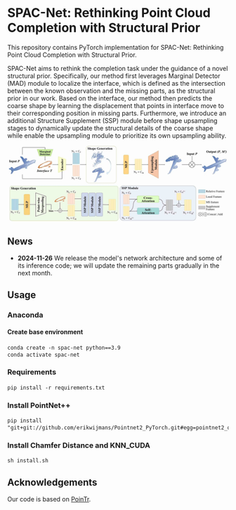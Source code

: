 # SPAC-Net: Rethinking Point Cloud Completion with Structural Prior


This repository contains PyTorch implementation for SPAC-Net: Rethinking Point Cloud Completion with Structural Prior.

SPAC-Net aims to rethink the completion task under the guidance of a novel structural prior. Specifically, our method first leverages Marginal Detector (MAD) module to localize the interface, which is defined as the intersection between the known observation and the missing parts, as the structural prior in our work. Based on the interface, our method then predicts the coarse shape by learning the displacement that points in interface move to their corresponding position in missing parts. Furthermore, we introduce an additional Structure Supplement (SSP) module before shape upsampling stages to dynamically update the structural details of the coarse shape while enable the upsampling module to prioritize its own upsampling ability.

![intro](figs/framework.png)

## News
- **2024-11-26** We release the model's network architecture and some of its inference code; we will update the remaining parts gradually in the next month.

## Usage

### Anaconda
#### Create base environment
```
conda create -n spac-net python==3.9
conda activate spac-net
```

### Requirements
```
pip install -r requirements.txt
```

### Install PointNet++
```
pip install "git+git://github.com/erikwijmans/Pointnet2_PyTorch.git#egg=pointnet2_ops&subdirectory=pointnet2_ops_lib"
```

### Install Chamfer Distance and KNN_CUDA
```
sh install.sh
```

## Acknowledgements

Our code is based on [PoinTr](https://github.com/yuxumin/PoinTr).

